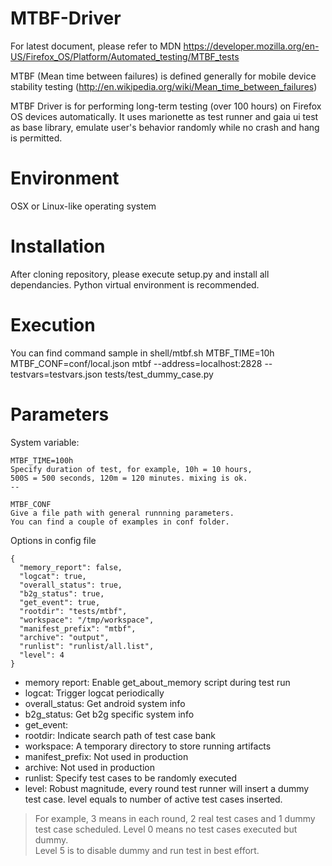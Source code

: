 MTBF-Driver
===========

For latest document, please refer to MDN https://developer.mozilla.org/en-US/Firefox_OS/Platform/Automated_testing/MTBF_tests

MTBF (Mean time between failures) is defined generally for mobile device stability testing (http://en.wikipedia.org/wiki/Mean_time_between_failures)

MTBF Driver is for performing long-term testing (over 100 hours) on Firefox OS devices automatically.
It uses marionette as test runner and gaia ui test as base library, emulate user's behavior randomly while no crash and hang is permitted.

# Environment
OSX or Linux-like operating system

# Installation
After cloning repository, please execute setup.py and install all dependancies.
Python virtual environment is recommended.

# Execution
You can find command sample in shell/mtbf.sh
MTBF_TIME=10h MTBF_CONF=conf/local.json mtbf --address=localhost:2828 --testvars=testvars.json tests/test_dummy_case.py

# Parameters
System variable:
```
MTBF_TIME=100h
Specify duration of test, for example, 10h = 10 hours,
500S = 500 seconds, 120m = 120 minutes. mixing is ok.
-- 

MTBF_CONF
Give a file path with general runnning parameters.
You can find a couple of examples in conf folder.
```

Options in config file
```
{
  "memory_report": false,
  "logcat": true,
  "overall_status": true,
  "b2g_status": true,
  "get_event": true,
  "rootdir": "tests/mtbf",
  "workspace": "/tmp/workspace",
  "manifest_prefix": "mtbf",
  "archive": "output",
  "runlist": "runlist/all.list",
  "level": 4
}
```
- memory report: Enable get_about_memory script during test run
- logcat: Trigger logcat periodically
- overall_status: Get android system info
- b2g_status: Get b2g specific system info
- get_event:
- rootdir: Indicate search path of test case bank
- workspace: A temporary directory to store running artifacts
- manifest_prefix: Not used in production
- archive: Not used in production
- runlist: Specify test cases to be randomly executed
- level: Robust magnitude, every round test runner will insert a dummy test case.  level equals to number of active test cases inserted.

> For example, 3 means in each round, 2 real test cases and 1 dummy test case scheduled.  Level 0 means no test cases executed but dummy.<br/>
> Level 5 is to disable dummy and run test in best effort.

